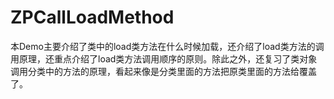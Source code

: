 # ZPCallLoadMethod
本Demo主要介绍了类中的load类方法在什么时候加载，还介绍了load类方法的调用原理，还重点介绍了load类方法调用顺序的原则。除此之外，还复习了类对象调用分类中的方法的原理，看起来像是分类里面的方法把原类里面的方法给覆盖了。
